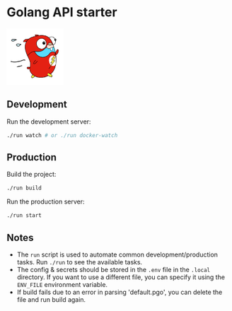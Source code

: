 # Golang API starter

<img src="./assets/public/images/go-fast.png" alt="Gopher flash" height="128" width="128"/>

## Development

Run the development server:

```bash
./run watch # or ./run docker-watch
```

## Production

Build the project:

```bash
./run build
```

Run the production server:

```bash
./run start
```

## Notes

- The `run` script is used to automate common development/production tasks. Run `./run` to see the available tasks.
- The config & secrets should be stored in the `.env` file in the `.local` directory. If you want to use a different file, you can specify it using the `ENV_FILE` environment variable.
- If build fails due to an error in parsing 'default.pgo', you can delete the file and run build again.
